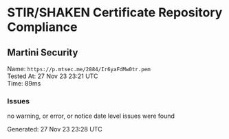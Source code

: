 # STIR/SHAKEN Certificate Repository Compliance

## Martini Security

Name: `https://p.mtsec.me/2884/Ir6yaFdMw0tr.pem`\
Tested At: 27 Nov 23 23:21 UTC\
Time: 89ms

### Issues

no warning, or error, or notice date level issues were found

Generated: 27 Nov 23 23:28 UTC